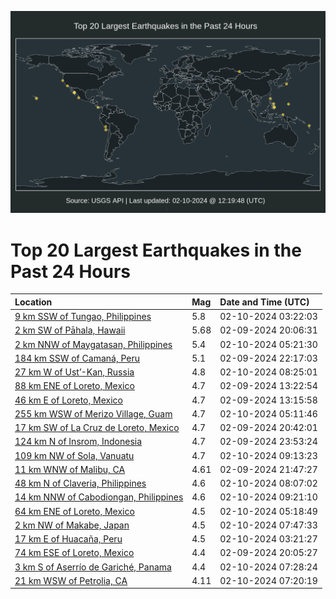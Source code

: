 ![Map](./map.png)

# Top 20 Largest Earthquakes in the Past 24 Hours

| Location | Mag | Date and Time (UTC) |
|:---|:---|:---|
| [9 km SSW of Tungao, Philippines](https://earthquake.usgs.gov/earthquakes/eventpage/us7000ly6w) | 5.8 | 02-10-2024 03:22:03 |
| [2 km SW of Pāhala, Hawaii](https://earthquake.usgs.gov/earthquakes/eventpage/hv74103036) | 5.68 | 02-09-2024 20:06:31 |
| [2 km NNW of Maygatasan, Philippines](https://earthquake.usgs.gov/earthquakes/eventpage/us7000ly7s) | 5.4 | 02-10-2024 05:21:30 |
| [184 km SSW of Camaná, Peru](https://earthquake.usgs.gov/earthquakes/eventpage/us7000ly4u) | 5.1 | 02-09-2024 22:17:03 |
| [27 km W of Ust’-Kan, Russia](https://earthquake.usgs.gov/earthquakes/eventpage/us7000ly8n) | 4.8 | 02-10-2024 08:25:01 |
| [88 km ENE of Loreto, Mexico](https://earthquake.usgs.gov/earthquakes/eventpage/us7000lxzi) | 4.7 | 02-09-2024 13:22:54 |
| [46 km E of Loreto, Mexico](https://earthquake.usgs.gov/earthquakes/eventpage/us7000lxzc) | 4.7 | 02-09-2024 13:15:58 |
| [255 km WSW of Merizo Village, Guam](https://earthquake.usgs.gov/earthquakes/eventpage/us7000ly7k) | 4.7 | 02-10-2024 05:11:46 |
| [17 km SW of La Cruz de Loreto, Mexico](https://earthquake.usgs.gov/earthquakes/eventpage/us7000ly3e) | 4.7 | 02-09-2024 20:42:01 |
| [124 km N of Insrom, Indonesia](https://earthquake.usgs.gov/earthquakes/eventpage/us7000ly5p) | 4.7 | 02-09-2024 23:53:24 |
| [109 km NW of Sola, Vanuatu](https://earthquake.usgs.gov/earthquakes/eventpage/us7000ly95) | 4.7 | 02-10-2024 09:13:23 |
| [11 km WNW of Malibu, CA](https://earthquake.usgs.gov/earthquakes/eventpage/ci40664632) | 4.61 | 02-09-2024 21:47:27 |
| [48 km N of Claveria, Philippines](https://earthquake.usgs.gov/earthquakes/eventpage/us7000ly8m) | 4.6 | 02-10-2024 08:07:02 |
| [14 km NNW of Cabodiongan, Philippines](https://earthquake.usgs.gov/earthquakes/eventpage/us7000ly9l) | 4.6 | 02-10-2024 09:21:10 |
| [64 km ENE of Loreto, Mexico](https://earthquake.usgs.gov/earthquakes/eventpage/us7000ly7p) | 4.5 | 02-10-2024 05:18:49 |
| [2 km NW of Makabe, Japan](https://earthquake.usgs.gov/earthquakes/eventpage/us7000ly8i) | 4.5 | 02-10-2024 07:47:33 |
| [17 km E of Huacaña, Peru](https://earthquake.usgs.gov/earthquakes/eventpage/us7000ly6v) | 4.5 | 02-10-2024 03:21:27 |
| [74 km ESE of Loreto, Mexico](https://earthquake.usgs.gov/earthquakes/eventpage/us7000ly2s) | 4.4 | 02-09-2024 20:05:27 |
| [3 km S of Aserrío de Gariché, Panama](https://earthquake.usgs.gov/earthquakes/eventpage/us7000ly8f) | 4.4 | 02-10-2024 07:28:24 |
| [21 km WSW of Petrolia, CA](https://earthquake.usgs.gov/earthquakes/eventpage/nc74000441) | 4.11 | 02-10-2024 07:20:19 |

